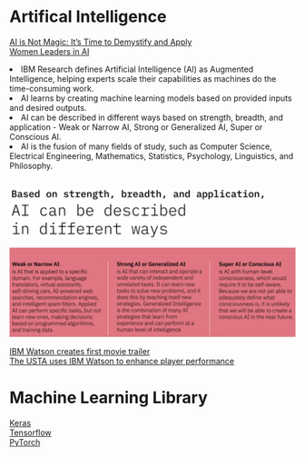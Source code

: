 # Artifical Intelligence
[AI is Not Magic: It’s Time to Demystify and Apply](https://www.ibm.com/blogs/think/2019/03/ai-is-not-magic/)\
[Women Leaders in AI](https://www.ibm.com/watson/women-leaders-in-ai/)
<uo>
<li>IBM Research defines Artificial Intelligence (AI) as Augmented Intelligence, helping experts scale their capabilities as machines do the time-consuming work.</li>
<li>AI learns by creating machine learning models based on provided inputs and desired outputs.</li>
<li>AI can be described in different ways based on strength, breadth, and application - Weak or Narrow AI, Strong or Generalized AI, Super or Conscious AI.</li>
<li>AI is the fusion of many fields of study, such as Computer Science, Electrical Engineering, Mathematics, Statistics, Psychology, Linguistics, and Philosophy.</li>
</uo> <br>

![AI Definition](https://github.com/Blackdog-Programmer/IBM_Artifical_Intelligence/blob/master/References/AI_Definition.png)

[IBM Watson creates first movie trailer](https://www.ibm.com/blogs/cloud-archive/2016/08/ibm-watson-creates-first-movie-trailer/)\
[The USTA uses IBM Watson to enhance player performance](https://www.youtube.com/watch?v=CRJm-L-vytU)

# Machine Learning Library
[Keras](https://keras.io/)\
[Tensorflow](https://www.tensorflow.org/)\
[PyTorch](https://pytorch.org/)
